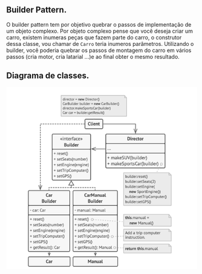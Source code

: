 ## Builder Pattern.

O builder pattern tem por objetivo quebrar o passos de implementação de um objeto
complexo. Por objeto complexo pense que você deseja criar um carro, existem inumeras
peças que fazem parte do carro, o construtor dessa classe, vou chamar de `Carro`
teria inumeros parâmetros. Utilizando o builder, você poderia quebrar os passos de 
montagem do carro em vários passos (cria motor, cria latarial ...)e ao final 
obter o mesmo resultado.

## Diagrama de classes.

![Alt text](image.png)
